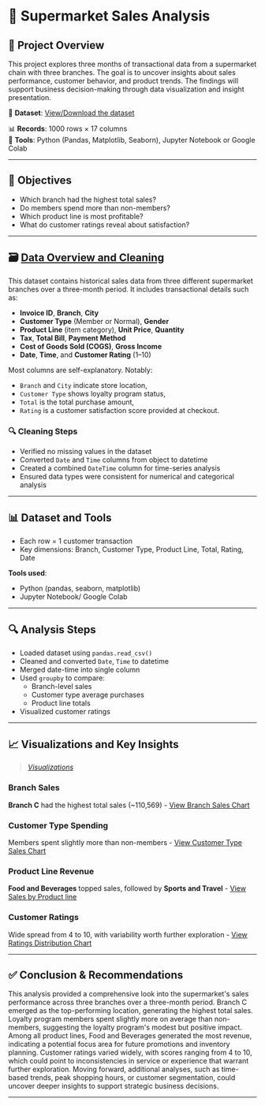 # 🛒 Supermarket Sales Analysis

## 📌 Project Overview
This project explores three months of transactional data from a supermarket chain with three branches. The goal is to uncover insights about sales performance, customer behavior, and product trends. The findings will support business decision-making through data visualization and insight presentation.

📂 **Dataset**: [View/Download the dataset](./data/supermarket_sales.csv)

  
📊 **Records**: 1000 rows × 17 columns  
🔧 **Tools**: Python (Pandas, Matplotlib, Seaborn), Jupyter Notebook or Google Colab

---

## 🎯 Objectives

- Which branch had the highest total sales?
- Do members spend more than non-members?
- Which product line is most profitable?
- What do customer ratings reveal about satisfaction?

---

## 🗃️ [Data Overview and Cleaning](./notebooks/)

This dataset contains historical sales data from three different supermarket branches over a three-month period. It includes transactional details such as:
- **Invoice ID**, **Branch**, **City**
- **Customer Type** (Member or Normal), **Gender**
- **Product Line** (item category), **Unit Price**, **Quantity**
- **Tax**, **Total Bill**, **Payment Method**
- **Cost of Goods Sold (COGS)**, **Gross Income**
- **Date**, **Time**, and **Customer Rating** (1–10)

Most columns are self-explanatory. Notably:
- `Branch` and `City` indicate store location,
- `Customer Type` shows loyalty program status,
- `Total` is the total purchase amount,
- `Rating` is a customer satisfaction score provided at checkout.

### 🔍 Cleaning Steps
- Verified no missing values in the dataset
- Converted `Date` and `Time` columns from object to datetime
- Created a combined `DateTime` column for time-series analysis
- Ensured data types were consistent for numerical and categorical analysis

---

## 📊 Dataset and Tools

- Each row = 1 customer transaction
- Key dimensions: Branch, Customer Type, Product Line, Total, Rating, Date

**Tools used**:
- Python (pandas, seaborn, matplotlib)
- Jupyter Notebook/ Google Colab

---

## 🔍 Analysis Steps

- Loaded dataset using `pandas.read_csv()`
- Cleaned and converted `Date`, `Time` to datetime
- Merged date-time into single column
- Used `groupby` to compare:
  - Branch-level sales
  - Customer type average purchases
  - Product line totals
- Visualized customer ratings

---

## 📈 Visualizations and Key Insights

> *[Visualizations](./images/)*

### Branch Sales  
**Branch C** had the highest total sales (~110,569) - [View Branch Sales Chart](./images/branch_sales.png)

### Customer Type Spending  
Members spent slightly more than non-members - [View Customer Type Sales Chart](./images/customer_type_avg.png)

### Product Line Revenue  
**Food and Beverages** topped sales, followed by **Sports and Travel** - [View Sales by Product line](./images/product_line_sales.png)

### Customer Ratings  
Wide spread from 4 to 10, with variability worth further exploration - [View Ratings Distribution Chart](./images/ratings_dist.png)

---

## ✅ Conclusion & Recommendations


This analysis provided a comprehensive look into the supermarket's sales performance across three branches over a three-month period. Branch C emerged as the top-performing location, generating the highest total sales. Loyalty program members spent slightly more on average than non-members, suggesting the loyalty program's modest but positive impact. Among all product lines, Food and Beverages generated the most revenue, indicating a potential focus area for future promotions and inventory planning. Customer ratings varied widely, with scores ranging from 4 to 10, which could point to inconsistencies in service or experience that warrant further exploration. Moving forward, additional analyses, such as time-based trends, peak shopping hours, or customer segmentation, could uncover deeper insights to support strategic business decisions.


---
